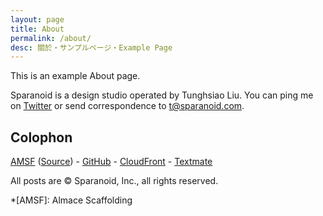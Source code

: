 ```yaml
---
layout: page
title: About
permalink: /about/
desc: 關於・サンプルページ・Example Page
---
```


This is an example About page.

Sparanoid is a design studio operated by Tunghsiao Liu. You can ping me on [Twitter](https://twitter.com/tunghsiao) or send correspondence to [t@sparanoid.com](mailto:t@sparanoid.com).

## Colophon

[AMSF](https://sparanoid.com/lab/amsf/) ([Source](https://github.com/sparanoid/sparanoid.com)) -
[GitHub](https://github.com/) -
[CloudFront](https://aws.amazon.com/cloudfront/) -
[Textmate](https://macromates.com/)

All posts are &copy; Sparanoid, Inc., all rights reserved.

*[AMSF]: Almace Scaffolding

